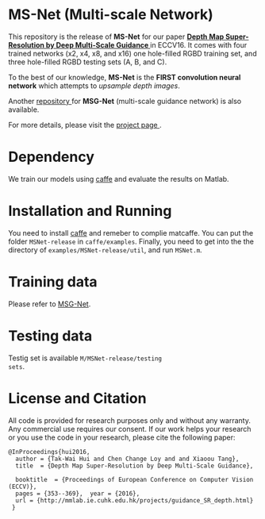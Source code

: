 # MS-Net (Multi-scale Network)
This repository is the release of <strong>MS-Net</strong> for our paper <a href="http://personal.ie.cuhk.edu.hk/~ccloy/files/eccv_2016_depth.pdf"><strong>Depth Map Super-Resolution by Deep Multi-Scale Guidance </strong></a> in ECCV16. It comes with four trained networks (x2, x4, x8, and x16) one hole-filled RGBD training set, and three hole-filled RGBD testing sets (A, B, and C).

To the best of our knowledge, <strong>MS-Net</strong> is the <strong>FIRST convolution neural network</strong> which attempts to <i> upsample depth images</i>.

Another <a href="https://github.com/twhui/MSG-Net">repository </a> for <strong>MSG-Net</strong> (multi-scale guidance network) is also available.

For more details, please visit the <a href="http://mmlab.ie.cuhk.edu.hk/projects/guidance_SR_depth.html">project page </a>.

# Dependency
We train our models using <a href="https://github.com/BVLC/caffe">caffe</a> and evaluate the results on Matlab.

# Installation and Running
You need to install <a href="https://github.com/BVLC/caffe">caffe</a> and remeber to complie matcaffe. You can put the folder <code>MSNet-release</code> in <code>caffe/examples</code>. Finally, you need to get into the the directory of <code>examples/MSNet-release/util</code>, and run <code>MSNet.m</code>. </li>

# Training data
Please refer to <a href="https://github.com/twhui/MSG-Net">MSG-Net</a>.

# Testing data
Testig set is available <code>M/MSNet-release/testing sets</code>.

# License and Citation
All code is provided for research purposes only and without any warranty. Any commercial use requires our consent. If our work helps your research or you use the code in your research, please cite the following paper:
<pre><code>@InProceedings{hui2016,    
  author = {Tak-Wai Hui and Chen Change Loy and and Xiaoou Tang},    
  title  = {Depth Map Super-Resolution by Deep Multi-Scale Guidance},    
  booktitle  = {Proceedings of European Conference on Computer Vision (ECCV)},    
  pages = {353--369},  year = {2016},    
  url = {http://mmlab.ie.cuhk.edu.hk/projects/guidance_SR_depth.html}
 }
